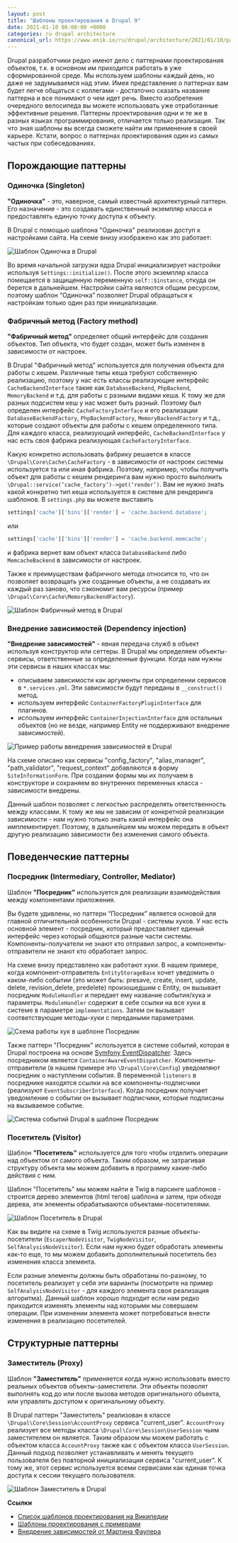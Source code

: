 ```yaml
---
layout: post
title: "Шаблоны проектирования в Drupal 9"
date: 2021-01-10 06:00:00 +0000
categories: ru drupal architecture
canonical_url: https://www.enik.io/ru/drupal/architecture/2021/01/10/patterns.html
---
```

Drupal разработчики редко имеют дело с паттернами проектирования объектов, т.к. в основном им приходится работать в уже сформированной среде. Мы используем шаблоны каждый день, но даже не задумываемся над этим. Имея представление о паттернах вам будет легче общаться с коллегами - достаточно сказать название паттерна и все понимают о чем идет речь. Вместо изобретения очередного велосипеда вы можете использовать уже отработанные эффективные решения. Паттерны проектирования одни и те же в разных языках программирования, отличается только реализация. Так что зная шаблоны вы всегда сможете найти им применение в своей карьере. Кстати, вопрос о паттернах проектирования один из самых частых при собеседованиях.

## Порождающие паттерны

### Одиночка (Singleton)

**"Одиночка"** - это, наверное, самый известный архитектурный паттерн. Его назначение - это создавать единственный  экземпляр класса и предоставлять единую точку доступа к объекту.

В Drupal с помощью шаблона "Одиночка" реализован доступ к настройками сайта. На схеме внизу изображено как это работает:

![Шаблон Одиночка в Drupal](/assets/content/2021-01-10-patterns/singleton.png)

Во время начальной загрузки ядра Drupal инициализирует настройки используя `Settings::initialize()`. После этого экземпляр класса помещается в защищенную переменную `self::$instance`, откуда он берется в дальнейшем. Настройки сайта являются общим ресурсом, поэтому шаблон “Одиночка” позволяет Drupal обращаться к настройкам только один раз при инициализации. 

### Фабричный метод (Factory method)

**"Фабричный метод"** определяет общий интерфейс для создания объектов. Тип объекта, что будет создан, может быть изменен в зависимости от настроек.

В Drupal "Фабричный метод" используется для получения объекта для работы с кешем. Различные типы кеша требуют собственную реализацию, поэтому у нас есть классы реализующие интерфейс `CacheBackendInterface` такие как `DatabaseBackend`, `PhpBackend`, `MemoryBackend` и т.д. для работы с разными видами кеша. К тому же для разных подсистем кеш у нас может быть разный. Поэтому был определен интерфейс `CacheFactoryInterface` и его реализации `DatabaseBackendFactory`, `PhpBackendFactory`, `MemoryBackendFactory` и т.д., которые создают объекты для работы с кешем определенного типа. Для каждого класса, реализующий интерфейс, `CacheBackendInterface` у нас есть своя фабрика реализующая `CacheFactoryInterface`. 

Какую конкретно использовать фабрику решается в классе `\Drupal\Core\Cache\CacheFactory` - в зависимости от настроек системы используется та или иная фабрика. Поэтому, например, чтобы получить объект для работы с кешем рендеринга вам нужно просто выполнить `\Drupal::service(‘cache_factory’)->get(‘render’)`. Вам не нужно знать какой конкретно тип кеша используется в системе для рендеринга шаблонов. В `settings.php` вы можете выставить 
```php 
settings['cache']['bins']['render'] = 'cache.backend.database';
```
или
```php
settings['cache']['bins']['render'] = 'cache.backend.memcache';
```
и фабрика вернет вам объект класса `DatabaseBackend` либо `MemcacheBackend` в зависимости от настроек.

Также к преимуществам фабричного метода относится то, что он позволяет возвращать уже созданные объекты, а не создавать их каждый раз заново, что сэкономит вам ресурсы (пример `\Drupal\Core\Cache\MemoryBackendFactory`).

![Шаблон Фабричный метод в Drupal](/assets/content/2021-01-10-patterns/factory.png)

### Внедрение зависимостей (Dependency injection)

**"Внедрение зависимостей"** - явная передача служб в объект используя конструктор или сеттеры. 
В Drupal мы определяем объекты-сервисы, ответственные за определенные функции. Когда нам нужны эти сервисы в наших классах мы:
* описываем зависимости как аргументы при определении сервисов в `*.services.yml`. Эти зависимости будут переданы в `__construct()` метод.
* используем интерфейс `ContainerFactoryPluginInterface` для плагинов.
* используем интерфейс `ContainerInjectionInterface` для остальных объектов (но не везде, например Entity не поддерживают внедрение зависимостей).

![Пример работы ввнедрения зависимостей в Drupal](/assets/content/2021-01-10-patterns/dependency_injection.png) 

На схеме описано как сервисы "config_factory", "alias_manager", "path_validator", "request_context" добавляются в форму `SiteInformationForm`. При создании формы мы их получаем в конструкторе и сохраняем во внутренних переменных класса - зависимости внедрены.

Данный шаблон позволяет с легкостью распределять ответственность между классами. К тому же мы не зависим от конкретной реализации зависимости - нам нужно только знать какой интерфейс она имплементирует. Поэтому, в дальнейшем мы можем передать в объект другую реализацию зависимости без изменения самого объекта. 

## Поведенческие паттерны

### Посредник (Intermediary, Controller, Mediator)

Шаблон **"Посредник"** используется для реализации взаимодействия между компонентами приложения.

Вы будете удивлены, но паттерн “Посредник” является основой для главной отличительной особенности Drupal - системы хуков. У нас есть основной элемент - посредник, который предоставляет единый интерфейс через который общаются разные части системы. Компоненты-получатели не знают кто отправил запрос, а компоненты-отправители не знают кто обработает запрос.

На схеме внизу представлено как работают хуки. В нашем примере, когда компонент-отправитель `EntityStorageBase` хочет уведомить о каком-либо событии (это может быть: presave, create, insert, update, delete, revision_delete, predelete) произошедшим с Entity, он вызывает посредник `ModuleHandler` и передает ему название события/хука и параметры. `ModuleHandler` содержит в себе ссылки на все хуки в системе в параметре `implementations`. Затем он вызывает соответствующие методы-хуки c передаными параметрами.

![Схема работы хук в шаблоне Посредник](/assets/content/2021-01-10-patterns/mediator_hooks.png)

Также паттерн "Посредник" используется в системе событий, которая в Drupal построена на основе [Symfony EventDispatcher](https://symfony.com/components/EventDispatcher). Здесь посредником является `ContainerAwareEventDispatcher`. Компоненты-отправители (в нашем примере это `\Drupal\Core\Config`) уведомляют посредник о наступлении события. В переменной `listeners` в посреднике находятся ссылки на все компоненты-подписчики (реализуют `EventSubscriberInterface`). Когда посредник получает уведомление о событии он вызывает подписчики, которые подписаны на вызываемое событие.

![Система событий Drupal в шаблоне Посредник](/assets/content/2021-01-10-patterns/mediator_events.png)

### Посетитель (Visitor)

Шаблон **"Посетитель"** используется для того чтобы отделить операции над объектом от самого объекта. Таким образом, не затрагивая структуру объекта мы можем добавить в программу какие-либо действия с ним.

Шаблон "Посетитель" мы можем найти в Twig в парсинге шаблонов - строится дерево элементов (html тегов) шаблона и затем, при обходе дерева, эти элементы обрабатываются объектами-посетителями.

![Шаблон Посетитель в Drupal](/assets/content/2021-01-10-patterns/visitor.png)

Как вы видите на схеме в Twig используются разные объекты-посетители (`EscaperNodeVisitor`, `TwigNodeVisitor`, `SelfAnalysisNodeVisitor`). Если нам нужно будет обработать элементы как-то еще, то мы можем добавить дополнительный посетитель без изменения класса элемента. 

Если разные элементы должны быть обработаны по-разному, то посетитель реализует у себя эти варианты (посмотрите на пример `SelfAnalysisNodeVisitor` - для каждого элемента своя реализация алгоритма). Данный шаблон хорошо подходит если нам редко приходится изменять элементы над которыми мы совершаем операции. При изменении элемента может потребоваться внести изменения в реализацию посетителей.

## Структурные паттерны

### Заместитель (Proxy)

Шаблон **"Заместитель"** применяется когда нужно использовать вместо реальных объектов объекты-заместители. Эти объекты позволят выполнять код до или после вызова методов оригинального объекта, или управлять доступом к оригинальному объекту.

В Drupal паттерн "Заместитель" реализован в классе `\Drupal\Core\Session\AccountProxy` сервиса "current_user". `AccountProxy` реализует все методы класса `\Drupal\Core\Session\UserSession` чьим заместителем он является. Таким образом мы можем работать с объектом класса `AccountProxy` также как с объектом класса `UserSession`. Данный подход позволяет устанавливать и менять текущего пользователя без повторной инициализации сервиса "current_user". К тому же, этот сервис используется всеми сервисами как единая точка доступа к сессии текущего пользователя.

![Шаблон Заместитель в Drupal](/assets/content/2021-01-10-patterns/proxy.png) 

**Ссылки**

* [Список шаблонов проектирования на Википедии](https://en.wikipedia.org/wiki/Software_design_pattern)
* [Шаблоны проектирования с примерами](https://refactoring.guru/)
* [Внедрение зависимостей от Мартина Фаулера](https://martinfowler.com/articles/injection.html)
